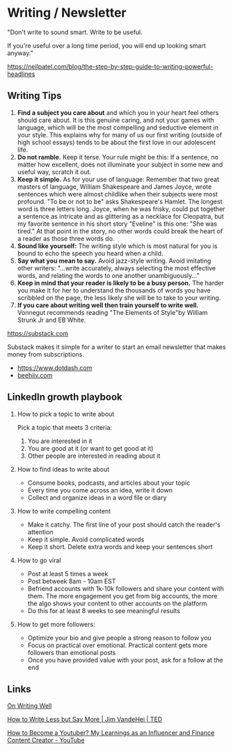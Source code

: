 # Writing / Newsletter

"Don't write to sound smart. Write to be useful.

If you're useful over a long time period, you will end up looking smart anyway."

https://neilpatel.com/blog/the-step-by-step-guide-to-writing-powerful-headlines

## Writing Tips

1. **Find a subject you care about** and which you in your heart feel others should care about. It is this genuine caring, and not your games with language, which will be the most compelling and seductive element in your style. This explains why for many of us our first writing (outside of high school essays) tends to be about the first love in our adolescent life.
2. **Do not ramble.** Keep it terse. Your rule might be this: If a sentence, no matter how excellent, does not illuminate your subject in some new and useful way, scratch it out.
3. **Keep it simple.** As for your use of language: Remember that two great masters of language, William Shakespeare and James Joyce, wrote sentences which were almost childlike when their subjects were most profound. "To be or not to be" asks Shakespeare's Hamlet. The longest word is three letters long. Joyce, when he was frisky, could put together a sentence as intricate and as glittering as a necklace for Cleopatra, but my favorite sentence in his short story "Eveline" is this one: "She was tired." At that point in the story, no other words could break the heart of a reader as those three words do.
4. **Sound like yourself:** The writing style which is most natural for you is bound to echo the speech you heard when a child.
5. **Say what you mean to say.** Avoid jazz-style writing. Avoid imitating other writers: "...write accurately, always selecting the most effective words, and relating the words to one another unambiguously..."
6. **Keep in mind that your reader is likely to be a busy person.** The harder you make it for her to understand the thousands of words you have scribbled on the page, the less likely she will be to take to your writing.
7. **If you care about writing well then train yourself to write well.** Vonnegut recommends reading "The Elements of Style"by William Strunk Jr and EB White.

https://substack.com

Substack makes it simple for a writer to start an email newsletter that makes money from subscriptions.

- https://www.dotdash.com
- [beehiiv.com](https://www.beehiiv.com/)

## LinkedIn growth playbook

1. How to pick a topic to write about

    Pick a topic that meets 3 criteria:

    1. You are interested in it
    2. You are good at it (or want to get good at it)
    3. Other people are interested in reading about it

2. How to find ideas to write about
    - Consume books, podcasts, and articles about your topic
    - Every time you come across an idea, write it down
    - Collect and organize ideas in a word file or diary

3. How to write compelling content
    - Make it catchy. The first line of your post should catch the reader's attention
    - Keep it simple. Avoid complicated words
    - Keep it short. Delete extra words and keep your sentences short

4. How to go viral
    - Post at least 5 times a week
    - Post betweek 8am - 10am EST
    - Befriend accounts with 1k-10k followers and share your content with them. The more engagement you get from big accounts, the more the algo shows your content to other accounts on the platform
    - Do this for at least 8 weeks to see meaningful results

5. How to get more followers:
    - Optimize your bio and give people a strong reason to follow you
    - Focus on practical over emotional. Practical content gets more followers than emotional posts
    - Once you have provided value with your post, ask for a follow at the end

## Links

[On Writing Well](../../book-summaries/on-writing-well)

[How to Write Less but Say More | Jim VandeHei | TED](https://www.youtube.com/watch?v=v6BmurUpiN0)

[How to Become a Youtuber? My Learnings as an Influencer and Finance Content Creator - YouTube](https://www.youtube.com/watch?v=CIbf84YHtSM)
